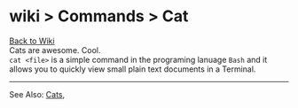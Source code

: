 # wiki > Commands > Cat

[Back to Wiki](wiki)<br>
Cats are awesome. Cool.
<br>
`cat <file>` is a simple command in the programing lanuage `Bash` and it allows you to quickly view small plain text documents in a Terminal.
<br><hr>
See Also: [Cats](wiki-cats),
